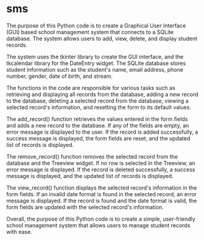 # sms
The purpose of this Python code is to create a Graphical User Interface (GUI) based school management system that connects to a SQLite database. The system allows users to add, view, delete, and display student records.

The system uses the tkinter library to create the GUI interface, and the tkcalendar library for the DateEntry widget. The SQLite database stores student information such as the student's name, email address, phone number, gender, date of birth, and stream.

The functions in the code are responsible for various tasks such as retrieving and displaying all records from the database, adding a new record to the database, deleting a selected record from the database, viewing a selected record's information, and resetting the form to its default values.

The add_record() function retrieves the values entered in the form fields and adds a new record to the database. If any of the fields are empty, an error message is displayed to the user. If the record is added successfully, a success message is displayed, the form fields are reset, and the updated list of records is displayed.

The remove_record() function removes the selected record from the database and the Treeview widget. If no row is selected in the Treeview, an error message is displayed. If the record is deleted successfully, a success message is displayed, and the updated list of records is displayed.

The view_record() function displays the selected record's information in the form fields. If an invalid date format is found in the selected record, an error message is displayed. If the record is found and the date format is valid, the form fields are updated with the selected record's information.

Overall, the purpose of this Python code is to create a simple, user-friendly school management system that allows users to manage student records with ease.
